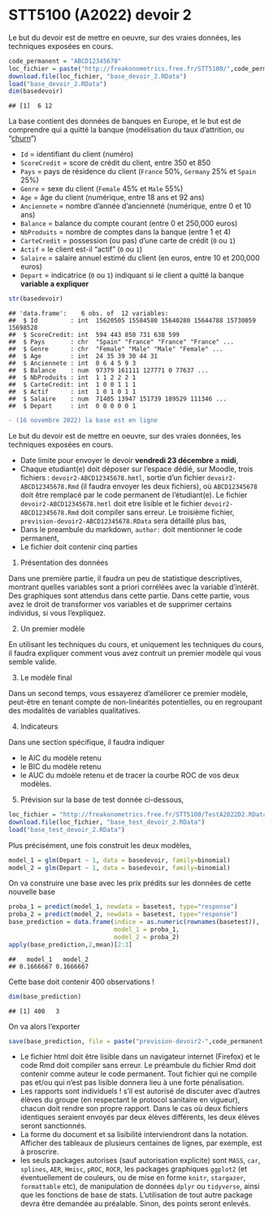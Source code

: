 STT5100 (A2022) devoir 2
================

Le but du devoir est de mettre en oeuvre, sur des vraies données, les
techniques exposées en cours.

``` r
code_permanent = "ABCD12345678"
loc_fichier = paste("http://freakonometrics.free.fr/STT5100/",code_permanent,"-A2022D2.RData",sep="")
download.file(loc_fichier, "base_devoir_2.RData")
load("base_devoir_2.RData")
dim(basedevoir)
```

    ## [1]  6 12

La base contient des données de banques en Europe, et le but est de
comprendre qui a quitté la banque (modélisation du taux d’attrition, ou
“[churn](https://fr.wikipedia.org/wiki/Attrition_(taux))”)

-   `Id` = identifiant du client (numéro)
-   `ScoreCredit` = score de crédit du client, entre 350 et 850
-   `Pays` = pays de résidence du client (`France` 50%, `Germany` 25% et
    `Spain` 25%)
-   `Genre` = sexe du client (`Female` 45% et `Male` 55%)
-   `Age` = âge du client (numérique, entre 18 ans et 92 ans)
-   `Anciennete` = nombre d’année d’ancienneté (numérique, entre 0 et 10
    ans)
-   `Balance` = balance du compte courant (entre 0 et 250,000 euros)
-   `NbProduits` = nombre de comptes dans la banque (entre 1 et 4)
-   `CarteCredit` = possession (ou pas) d’une carte de crédit (`0` ou
    `1`)
-   `Actif` = le client est-il “actif” (`0` ou `1`)
-   `Salaire` = salaire annuel estimé du client (en euros, entre 10 et
    200,000 euros)
-   `Depart` = indicatrice (`0` ou `1`) indiquant si le client a quitté
    la banque **variable a expliquer**

``` r
str(basedevoir)
```

    ## 'data.frame':    6 obs. of  12 variables:
    ##  $ Id         : int  15620505 15584580 15640280 15644788 15730059 15698528
    ##  $ ScoreCredit: int  594 443 850 731 638 599
    ##  $ Pays       : chr  "Spain" "France" "France" "France" ...
    ##  $ Genre      : chr  "Female" "Male" "Male" "Female" ...
    ##  $ Age        : int  24 35 39 30 44 31
    ##  $ Anciennete : int  0 6 4 5 9 3
    ##  $ Balance    : num  97379 161111 127771 0 77637 ...
    ##  $ NbProduits : int  1 1 2 2 2 1
    ##  $ CarteCredit: int  1 0 0 1 1 1
    ##  $ Actif      : int  1 0 1 0 1 1
    ##  $ Salaire    : num  71405 13947 151739 189529 111346 ...
    ##  $ Depart     : int  0 0 0 0 0 1

``` diff
- (16 novembre 2022) la base est en ligne
```

Le but du devoir est de mettre en oeuvre, sur des vraies données, les
techniques exposées en cours.

-   Date limite pour envoyer le devoir **vendredi 23 décembre** a **midi**,
-   Chaque etudiant(e) doit déposer sur l’espace dédié, sur Moodle,
    trois fichiers : `devoir2-ABCD12345678.hmtl`, sortie d’un fichier
    `devoir2-ABCD12345678.Rmd` (il faudra envoyer les deux fichiers), où
    `ABCD12345678` doit être remplacé par le code permanent de
    l’étudiant(e). Le fichier `devoir2-ABCD12345678.hmtl` doit etre
    lisible et le fichier `devoir2-ABCD12345678.Rmd` doit compiler sans
    erreur. Le troisième fichier, `prevision-devoir2-ABCD12345678.RData`
    sera détaillé plus bas,
-   Dans le preambule du markdown, `author:` doit mentionner le code
    permanent,
-   Le fichier doit contenir cinq parties

1.  Présentation des données

Dans une première partie, il faudra un peu de statistique descriptives,
montrant quelles variables sont a priori corrélées avec la variable
d’intérêt. Des graphiques sont attendus dans cette partie. Dans cette
partie, vous avez le droit de transformer vos variables et de supprimer
certains individus, si vous l’expliquez.

2.  Un premier modèle

En utilisant les techniques du cours, et uniquement les techniques du
cours, il faudra expliquer comment vous avez contruit un premier modèle
qui vous semble valide.

3.  Le modèle final

Dans un second temps, vous essayerez d’améliorer ce premier modèle,
peut-être en tenant compte de non-linéarités potentielles, ou en
regroupant des modalités de variables qualitatives.

4.  Indicateurs

Dans une section spécifique, il faudra indiquer

-   le AIC du modèle retenu
-   le BIC du modèle retenu
-   le AUC du mdoèle retenu et de tracer la courbe ROC de vos deux
    modèles.

5.  Prévision sur la base de test donnée ci-dessous,

``` r
loc_fichier = "http://freakonometrics.free.fr/STT5100/TestA2022D2.RData"
download.file(loc_fichier, "base_test_devoir_2.RData")
load("base_test_devoir_2.RData")
```

Plus précisément, une fois construit les deux modèles,

``` r
model_1 = glm(Depart ~ 1, data = basedevoir, family=binomial)
model_2 = glm(Depart ~ 1, data = basedevoir, family=binomial)
```

On va construire une base avec les prix prédits sur les données de cette
nouvelle base

``` r
proba_1 = predict(model_1, newdata = basetest, type="response")
proba_2 = predict(model_2, newdata = basetest, type="response")
base_prediction = data.frame(indice = as.numeric(rownames(basetest)),
                             model_1 = proba_1,
                             model_2 = proba_2)
apply(base_prediction,2,mean)[2:3]
```

    ##   model_1   model_2 
    ## 0.1666667 0.1666667

Cette base doit contenir 400 observations !

``` r
dim(base_prediction)
```

    ## [1] 400   3

On va alors l’exporter

``` r
save(base_prediction, file = paste("prevision-devoir2-",code_permanent,".RData",sep=""))
```

-   Le fichier html doit être lisible dans un navigateur internet
    (Firefox) et le code Rmd doit compiler sans erreur. Le préambule du
    fichier Rmd doit contenir comme auteur le code permanent. Tout
    fichier qui ne compile pas et/ou qui n’est pas lisible donnera lieu
    à une forte pénalisation.
-   Les rapports sont individuels ! s’il est autorisé de discuter avec
    d’autres élèves du groupe (en respectant le protocol sanitaire en
    vigueur), chacun doit rendre son propre rapport. Dans le cas où deux
    fichiers identiques seraient envoyés par deux élèves différents, les
    deux élèves seront sanctionnés.
-   La forme du document et sa lisibilité interviendront dans la
    notation. Afficher des tableaux de plusieurs centaines de lignes,
    par exemple, est à proscrire.
-   les seuls packages autorises (sauf autorisation explicite) sont
    `MASS`, `car`, `splines`, `AER`, `Hmisc`, `pROC`, `ROCR`, les
    packages graphiques `ggplot2` (et éventuellement de couleurs, ou de
    mise en forme `knitr`, `stargazer`, `formattable` etc), de
    manipulation de données `dplyr` ou `tidyverse`, ainsi que les
    fonctions de base de stats. L’utilisation de tout autre package
    devra être demandée au préalable. Sinon, des points seront enlevés.
